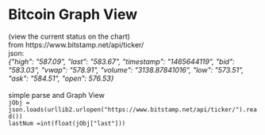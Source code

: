 
<h1>Bitcoin Graph View</h1> (view the current status on the chart)<br />
from https://www.bitstamp.net/api/ticker/ <br />
json: <br />
<i>{"high": "587.09", "last": "583.67", "timestamp": "1465644119", "bid": "583.03", "vwap": "578.91", "volume": "3138.87841016", "low": "573.51", "ask": "584.51", "open": 576.53} </i><br />
<br />
simple parse and Graph View<br />
<code>jObj = json.loads(urllib2.urlopen("https://www.bitstamp.net/api/ticker/").read())</code><br />
<code>lastNum =int(float(jObj["last"]))</code>

